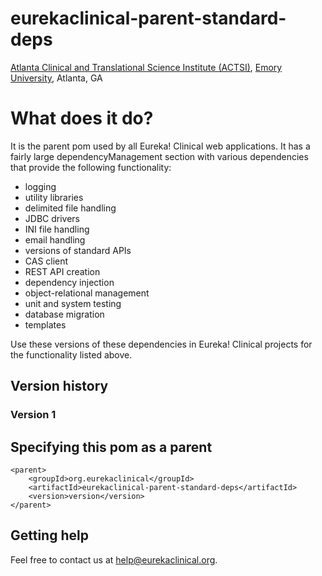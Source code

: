 # eurekaclinical-parent-standard-deps
[Atlanta Clinical and Translational Science Institute (ACTSI)](http://www.actsi.org), [Emory University](http://www.emory.edu), Atlanta, GA

# What does it do?
It is the parent pom used by all Eureka! Clinical web applications. It has a fairly large dependencyManagement section with various dependencies that provide the following functionality:
* logging
* utility libraries
* delimited file handling
* JDBC drivers
* INI file handling
* email handling
* versions of standard APIs
* CAS client
* REST API creation
* dependency injection
* object-relational management
* unit and system testing
* database migration
* templates

Use these versions of these dependencies in Eureka! Clinical projects for the functionality listed above.

## Version history
### Version 1

## Specifying this pom as a parent
```
<parent>
    <groupId>org.eurekaclinical</groupId>
    <artifactId>eurekaclinical-parent-standard-deps</artifactId>
    <version>version</version>
</parent>
```

## Getting help
Feel free to contact us at help@eurekaclinical.org.
